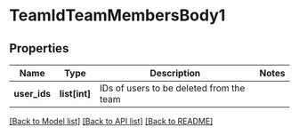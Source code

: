 # TeamIdTeamMembersBody1

## Properties
Name | Type | Description | Notes
------------ | ------------- | ------------- | -------------
**user_ids** | **list[int]** | IDs of users to be deleted from the team | 

[[Back to Model list]](../README.md#documentation-for-models) [[Back to API list]](../README.md#documentation-for-api-endpoints) [[Back to README]](../README.md)

